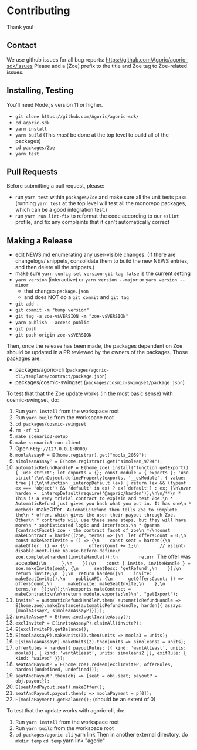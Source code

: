 # Contributing

Thank you!

## Contact

We use github issues for all bug reports:
https://github.com/Agoric/agoric-sdk/issues Please add a [Zoe]
prefix to the title and Zoe tag to Zoe-related issues.

## Installing, Testing

You'll need Node.js version 11 or higher. 

* `git clone https://github.com/Agoric/agoric-sdk/`
* `cd agoric-sdk`
* `yarn install`
* `yarn build` (This *must* be done at the top level to build all of
  the packages)
* `cd packages/Zoe`
* `yarn test`

## Pull Requests

Before submitting a pull request, please:

* run `yarn test` within `packages/Zoe` and make sure all the unit
  tests pass (running `yarn test` at the top level will test all the
  monorepo packages, which can be a good integration test.)
* run `yarn run lint-fix` to reformat the code according to our
  `eslint` profile, and fix any complaints that it can't automatically
  correct

## Making a Release

* edit NEWS.md enumerating any user-visible changes. (If there are
  changelogs/ snippets, consolidate them to build the new NEWS
  entries, and then delete all the snippets.)
* make sure `yarn config set version-git-tag false` is the current
  setting
* `yarn version` (interactive) or `yarn version --major` or `yarn version --minor`
  * that changes `package.json`
  * and does NOT do a `git commit` and `git tag`
* `git add .`
* `git commit -m "bump version"`
* `git tag -a zoe-v$VERSION -m "zoe-v$VERSION"`
* `yarn publish --access public`
* `git push`
* `git push origin zoe-v$VERSION`

Then, once the release has been made, the packages dependent on Zoe
should be updated in a PR reviewed by the owners of the packages.
Those packages are:
* packages/agoric-cli (`packages/agoric-cli/template/contract/package.json`)
* packages/cosmic-swingset (`packages/cosmic-swingset/package.json`)

To test that that the Zoe update works (in the most basic sense) with cosmic-swingset, do:

1. Run `yarn install` from the workspace root
2. Run `yarn build` from the workspace root
3. `cd packages/cosmic-swingset`
4. `rm -rf t3`
4. `make scenario3-setup`
5. `make scenario3-run-client`
6. Open `http://127.0.0.1:8000/`
8. `moolaAssayP = E(home.registrar).get("moola_2059");`
9. `simoleanAssayP = E(home.registrar).get("simolean_9794");`
10. `automaticRefundHandleP = E(home.zoe).install("function getExport() { 'use strict'; let exports = {}; const module = { exports }; 'use strict';\n\nObject.defineProperty(exports, '__esModule', { value: true });\n\nfunction _interopDefault (ex) { return (ex && (typeof ex === 'object') && 'default' in ex) ? ex['default'] : ex; }\n\nvar harden = _interopDefault(require('@agoric/harden'));\n\n/**\n * This is a very trivial contract to explain and test Zoe.\n * AutomaticRefund just gives you back what you put in. It has one\n * method: `makeOffer`. AutomaticRefund then tells Zoe to complete the\n * offer, which gives the user their payout through Zoe. Other\n * contracts will use these same steps, but they will have more\n * sophisticated logic and interfaces.\n * @param {contractFacet} zoe - the contract facet of zoe\n */\nconst makeContract = harden((zoe, terms) => {\n  let offersCount = 0;\n  const makeSeatInvite = () => {\n    const seat = harden({\n      makeOffer: () => {\n        offersCount += 1;\n        // eslint-disable-next-line no-use-before-define\n        zoe.complete(harden([inviteHandle]));\n        return `The offer was accepted`;\n      },\n    });\n    const { invite, inviteHandle } = zoe.makeInvite(seat, {\n      seatDesc: 'getRefund',\n    });\n    return invite;\n  };\n  return harden({\n    invite: makeSeatInvite(),\n    publicAPI: {\n      getOffersCount: () => offersCount,\n      makeInvite: makeSeatInvite,\n    },\n    terms,\n  });\n});\n\nexports.makeContract = makeContract;\n\n\nreturn module.exports;\n}\n", "getExport");`
11. `inviteP = automaticRefundHandleP.then( automaticRefundHandle =>
    E(home.zoe).makeInstance(automaticRefundHandle, harden({ assays:
    [moolaAssayP, simoleanAssayP]})));`
12. `inviteAssayP = E(home.zoe).getInviteAssay();`
13. `exclInviteP = E(inviteAssayP).claimAll(inviteP);`
14. `E(exclInviteP).getBalance();`
15. `E(moolaAssayP).makeUnits(3).then(units => moola3 = units);`
16. `E(simoleanAssayP).makeUnits(2).then(units => simoleans2 = units);`
17. `offerRules = harden({ payoutRules: [{ kind: 'wantAtLeast', units:
    moola3}, { kind: 'wantAtLeast', units: simoleans2 }], exitRule: {
    kind: 'waived' }});`
18. `seatAndPayoutP = E(home.zoe).redeem(exclInviteP, offerRules,
    harden([undefined, undefined]));`
19. `seatAndPayoutP.then(obj => {seat = obj.seat; payoutP = obj.payout});`
20. `E(seatAndPayout.seat).makeOffer();`
21. `seatAndPayout.payout.then(p => moolaPayment = p[0]);`
20. `E(moolaPayment).getBalance();` (should be an extent of 0)


To test that the update works with agoric-cli, do:

1. Run `yarn install` from the workspace root
2. Run `yarn build` from the workspace root
3. `cd packages/agoric-cli`
yarn link
Then in another external directory, do `mkdir temp`
`cd temp`
yarn link "agoric"
